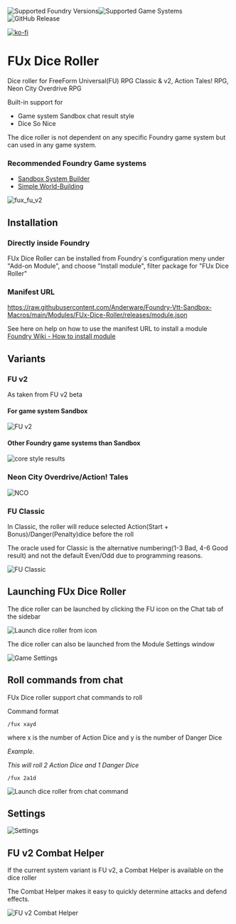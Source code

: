 ![Supported Foundry Versions](https://img.shields.io/endpoint?url=https://foundryshields.com/version?url=https://raw.githubusercontent.com/Anderware/FUx-Dice-Roller/main/module.json&style=for-the-badge)![Supported Game Systems](https://img.shields.io/endpoint?url=https%3A%2F%2Ffoundryshields.com%2Fsystem%3FnameType%3Dfull%26showVersion%3D1%26style%3Dfor-the-badge%26url%3Dhttps%3A%2F%2Fraw.githubusercontent.com%2FAnderware%2FFUx-Dice-Roller%2Fmain%2Fmodule.json)![GitHub Release](https://img.shields.io/github/v/release/Anderware/FUx-Dice-Roller?style=for-the-badge&label=Latest%20release&color=%23ff6400)

[![ko-fi](https://ko-fi.com/img/githubbutton_sm.svg)](https://ko-fi.com/ramses800) 
# FUx Dice Roller

Dice roller for FreeForm Universal(FU) RPG Classic & v2, Action Tales! RPG, Neon City Overdrive RPG

Built-in support for 

- Game system Sandbox chat result style
- Dice So Nice

The dice roller is not dependent on any specific Foundry game system but can used in any game system.
### Recommended Foundry Game systems
- [Sandbox System Builder](https://foundryvtt.com/packages/sandbox)
- [Simple World-Building](https://foundryvtt.com/packages/worldbuilding)

![fux_fu_v2](resources/fux_fu_v2.gif)
## Installation
### Directly inside Foundry
FUx Dice Roller can be installed from Foundry´s configuration meny under "Add-on Module", and choose "Install module", filter package for "FUx Dice Roller"
### Manifest URL
https://raw.githubusercontent.com/Anderware/Foundry-Vtt-Sandbox-Macros/main/Modules/FUx-Dice-Roller/releases/module.json

See here on help on how to use the manifest URL to install a module  
[Foundry Wiki - How to install module](https://foundryvtt.wiki/en/basics/Modules) 

## Variants

### FU v2

As taken from FU v2 beta

#### For game system Sandbox

![FU v2](resources/FU_v2.png)

#### Other Foundry game systems than Sandbox

![core style results](resources/core_style_results.png)

### Neon City Overdrive/Action! Tales

![NCO](resources/NCO.png)

### FU Classic

In Classic, the roller will reduce selected Action(Start + Bonus)/Danger(Penalty)dice before the roll

The oracle used for Classic is the alternative numbering(1-3 Bad, 4-6 Good result) and not the default Even/Odd due to programming reasons.

![FU Classic](resources/FU_Classic.png)

## Launching FUx Dice Roller

The dice roller can be launched by clicking the FU icon on the Chat tab of the sidebar

![Launch dice roller from icon](resources/Launch_dice_roller_from_icon.png)

The dice roller can  also be launched from the Module Settings window

![Game Settings](resources/Game_Settings.png)

## Roll commands from chat

FUx Dice roller support chat commands to roll

Command format

```
/fux xayd
```

where x is the number of Action Dice and y is the number of Danger Dice

*Example.*

*This will roll 2 Action Dice and 1 Danger Dice*

```
/fux 2a1d
```

![Launch dice roller from chat command](resources/Launch_dice_roller_from_chat_command.png)

## Settings

![Settings](resources/Settings.png)

## FU v2 Combat Helper

If the current system variant is FU v2, a Combat Helper is available on the dice roller

The Combat Helper makes it easy to quickly determine attacks and defend effects.

![FU v2 Combat Helper](resources/FU_v2_Combat_Helper.png)